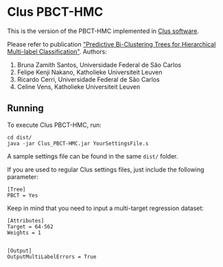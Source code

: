 # Clus PBCT-HMC

This is the version of the PBCT-HMC implemented in [Clus software](http://clus.sourceforge.net/doku.php).

Please refer to publication ["Predictive Bi-Clustering Trees for Hierarchical Multi-label Classification"](TBD). Authors: 
1. Bruna Zamith Santos, Universidade Federal de São Carlos
2. Felipe Kenji Nakano, Katholieke Universiteit Leuven
3. Ricardo Cerri, Universidade Federal de São Carlos
4. Celine Vens, Katholieke Universiteit Leuven

## Running 
To execute Clus PBCT-HMC, run:
```
cd dist/
java -jar Clus_PBCT-HMC.jar YourSettingsFile.s
```

A sample settings file can be found in the same ``dist/`` folder.

If you are used to regular Clus settings files, just include the following parameter:

``` 
[Tree]
PBCT = Yes
``` 

Keep in mind that you need to input a multi-target regression dataset:
``` 
[Attributes]
Target = 64-562
Weights = 1


[Output]
OutputMultiLabelErrors = True
``` 